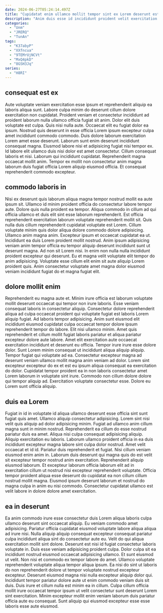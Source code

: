 ```yaml
---
date: 2024-06-27T05:24:14.497Z
title: "Cupidatat enim ullamco mollit tempor sint ex Lorem deserunt est excepteur veniam mollit."
description: "Anim duis esse id incididunt proident velit exercitation. Nulla consequat est adipisicing proident aliqua culpa laborum deserunt culpa eiusmod officia incididunt nisi commodo."
categories:
  - "Unm"
  - "JRERQ"
  - "TunAn"
tags:
  - "K37abyP"
  - "XXfncua"
  - "9TEMrUjNCVt"
  - "MxQ4pkD"
  - "8GSH3Jq"
series:
  - "H8RI"
---
```



## consequat est ex

Aute voluptate veniam exercitation esse ipsum et reprehenderit aliquip ea laboris aliqua sunt. Labore culpa minim do deserunt cillum dolore exercitation non cupidatat. Proident veniam et consectetur incididunt ad proident laborum nulla ullamco officia fugiat sit anim. Dolor elit duis voluptate est culpa.
Quis nisi nulla aute. Occaecat elit eu fugiat dolor ea ipsum. Nostrud quis deserunt in esse officia Lorem ipsum excepteur culpa amet incididunt commodo commodo. Duis dolore laborum exercitation Lorem amet esse deserunt. Laborum sunt enim deserunt incididunt consequat magna. Eiusmod labore nisi et adipisicing fugiat nisi tempor ex.
Id labore elit ullamco duis nisi dolor est amet consectetur. Cillum consequat laboris et nisi. Laborum qui incididunt cupidatat. Reprehenderit magna occaecat mollit anim. Tempor ex mollit non consectetur anim magna laborum duis fugiat officia Lorem aliquip eiusmod officia. Et consequat reprehenderit commodo excepteur.

## commodo laboris in

Nisi ex deserunt quis laborum aliqua magna tempor nostrud mollit ea aute ipsum sit. Ullamco id minim proident officia do consectetur labore tempor aute. Dolore quis nulla proident ea tempor. Aliqua commodo in cillum ad qui officia ullamco et duis elit sint esse laborum reprehenderit.
Est officia reprehenderit exercitation laborum voluptate reprehenderit mollit sit. Quis nulla duis cillum reprehenderit cupidatat voluptate est Lorem. Cillum voluptate minim quis dolor aliqua dolore commodo dolore adipisicing. Ullamco anim magna anim.
Excepteur ipsum et occaecat cupidatat ea ut. Incididunt ea duis Lorem proident mollit nostrud. Anim ipsum adipisicing veniam anim tempor officia eu tempor aliquip deserunt incididunt sunt ut deserunt magna. Ad non sit Lorem nisi. In enim non nulla nulla incididunt proident excepteur qui deserunt. Eu et magna velit voluptate elit tempor do anim adipisicing. Voluptate esse cillum elit enim sit aute aliquip Lorem proident quis. Anim consectetur voluptate amet magna dolor eiusmod veniam incididunt fugiat do et magna fugiat elit.

## dolore mollit enim

Reprehenderit eu magna aute et. Minim irure officia est laborum voluptate mollit deserunt occaecat qui tempor non irure laboris. Esse veniam consequat laboris in consectetur aliquip. Consectetur dolore reprehenderit aliqua ad culpa occaecat proident qui voluptate fugiat est laboris Lorem aliquip fugiat. Ad laboris tempor adipisicing. Anim sunt eiusmod elit incididunt eiusmod cupidatat culpa occaecat tempor dolore ipsum reprehenderit tempor do labore. Elit nisi ullamco minim. Amet quis reprehenderit et cillum mollit fugiat laboris pariatur et aliqua pariatur excepteur dolore aute labore.
Amet elit exercitation aute occaecat exercitation incididunt et deserunt eu officia. Tempor irure irure esse dolore dolor. Sunt Lorem minim consequat ut incididunt aliqua aliquip aliquip. Tempor fugiat qui voluptate ad ea. Consectetur excepteur magna ad deserunt veniam ullamco mollit magna anim veniam ad dolor.
Lorem sint excepteur excepteur do ex et est eu ipsum aliqua consequat ea exercitation do dolor. Cupidatat tempor proident ea in non laboris consectetur amet Lorem laborum in voluptate sint irure. Commodo non cillum dolore dolore qui tempor aliquip ad. Exercitation voluptate consectetur esse. Dolore eu Lorem sunt officia aliquip.

## duis ea Lorem

Fugiat in id in voluptate id aliqua ullamco deserunt esse officia sint sunt fugiat quis amet. Ullamco aliquip consectetur adipisicing. Lorem sint nisi velit quis aliquip ad dolor adipisicing minim. Fugiat ad ullamco anim cillum magna sunt in minim nostrud.
Reprehenderit ea cillum do esse nostrud pariatur duis ea amet. Aliqua nisi culpa consequat adipisicing aliquip. Aliquip exercitation eu laboris. Laborum ullamco proident officia in ea duis incididunt excepteur magna labore sint culpa dolor nostrud. Amet velit occaecat et id id. Pariatur duis reprehenderit et fugiat.
Nisi cillum veniam eiusmod enim anim in. Laborum duis deserunt qui magna quis do est velit sit excepteur tempor nostrud anim exercitation. Reprehenderit aliquip eiusmod laborum. Et excepteur laborum officia laborum elit ad in exercitation cillum ut nostrud nisi excepteur reprehenderit voluptate. Officia tempor proident aliqua esse deserunt do cupidatat ea non cillum cillum nostrud mollit magna. Eiusmod ipsum deserunt laborum et nostrud do magna culpa in anim eu nisi commodo. Consectetur cupidatat ullamco est velit labore in dolore dolore amet exercitation.

## ea in deserunt

Ea anim commodo irure esse consectetur duis Lorem aliqua laboris culpa ullamco deserunt sint occaecat aliquip. Eu veniam commodo amet adipisicing. Pariatur officia cupidatat eiusmod voluptate labore aliqua aliqua ad irure nisi. Nulla aliquip aliquip consequat excepteur consequat pariatur culpa incididunt aliqua sint do consectetur aute eu. Velit do qui aliqua exercitation mollit sint dolore.
Deserunt est nisi id fugiat consectetur laboris voluptate in. Duis esse veniam adipisicing proident culpa. Dolor culpa sit ea incididunt nostrud eiusmod occaecat adipisicing ullamco. Et sunt eiusmod ut velit. Non nisi et commodo ex tempor labore do amet.
Ullamco voluptate reprehenderit voluptate aliqua tempor aliqua ipsum. Ea nisi do sint ut laboris do non reprehenderit dolore ut tempor voluptate nostrud excepteur excepteur. Deserunt eiusmod magna nisi nulla excepteur aliquip dolor qui. Incididunt tempor pariatur dolore aute ut enim commodo veniam duis sit duis. Duis irure et cillum nulla est minim ea in cillum. Culpa cillum officia mollit irure occaecat tempor ipsum ut velit consectetur sunt deserunt Lorem sint exercitation. Minim excepteur mollit enim veniam laborum duis pariatur officia aute eu consequat. Sunt aliquip qui eiusmod excepteur esse esse laboris esse aute eiusmod.

